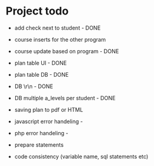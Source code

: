 Project todo
===============


+ add check next to student - DONE

+ course inserts for the other program
+ course update based on program - DONE

+ plan table UI - DONE
+ plan table DB - DONE

+ DB \r\n - DONE 
+ DB multiple a_levels per student - DONE

+ saving plan to pdf or HTML 


+ javascript error handeling -
+ php error handeling -

+ prepare statements

+ code consistency (variable name, sql statements etc) 